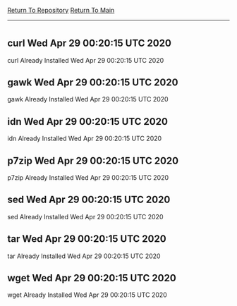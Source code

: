 [Return To Repository](https://github.com/deathbybandaid/piholeparser/)
[Return To Main](https://github.com/deathbybandaid/piholeparser/blob/master/RecentRunLogs/Mainlog.md)
____________________________________
# 
## curl Wed Apr 29 00:20:15 UTC 2020
curl Already Installed Wed Apr 29 00:20:15 UTC 2020
## gawk Wed Apr 29 00:20:15 UTC 2020
gawk Already Installed Wed Apr 29 00:20:15 UTC 2020
## idn Wed Apr 29 00:20:15 UTC 2020
idn Already Installed Wed Apr 29 00:20:15 UTC 2020
## p7zip Wed Apr 29 00:20:15 UTC 2020
p7zip Already Installed Wed Apr 29 00:20:15 UTC 2020
## sed Wed Apr 29 00:20:15 UTC 2020
sed Already Installed Wed Apr 29 00:20:15 UTC 2020
## tar Wed Apr 29 00:20:15 UTC 2020
tar Already Installed Wed Apr 29 00:20:15 UTC 2020
## wget Wed Apr 29 00:20:15 UTC 2020
wget Already Installed Wed Apr 29 00:20:15 UTC 2020
